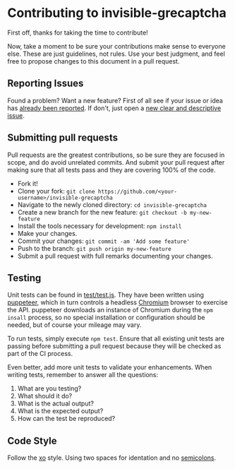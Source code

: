 # Contributing to invisible-grecaptcha

First off, thanks for taking the time to contribute!

Now, take a moment to be sure your contributions make sense to everyone else.
These are just guidelines, not rules.
Use your best judgment, and feel free to propose changes to this document in a pull request.

## Reporting Issues

Found a problem? Want a new feature? First of all see if your issue or idea has [already been reported](https://github.com/thiamsantos/invisible-grecaptcha/issues).
If don't, just open a [new clear and descriptive issue](https://github.com/thiamsantos/invisible-grecaptcha/issues/new).

## Submitting pull requests

Pull requests are the greatest contributions, so be sure they are focused in scope, and do avoid unrelated commits.
And submit your pull request after making sure that all tests pass and they are covering 100% of the code.

- Fork it!
- Clone your fork: `git clone https://github.com/<your-username>/invisible-grecaptcha`
- Navigate to the newly cloned directory: `cd invisible-grecaptcha`
- Create a new branch for the new feature: `git checkout -b my-new-feature`
- Install the tools necessary for development: `npm install`
- Make your changes.
- Commit your changes: `git commit -am 'Add some feature'`
- Push to the branch: `git push origin my-new-feature`
- Submit a pull request with full remarks documenting your changes.

## Testing

Unit tests can be found in [test/test.js](test/test.js). They have been written using [puppeteer](https://github.com/GoogleChrome/puppeteer), which in turn controls a headless [Chromium](https://www.chromium.org/Home) browser to exercise the API. puppeteer downloads an instance of Chromium during the `npm insall` process, so no special installation or configuration should be needed, but of course your mileage may vary.

To run tests, simply execute `npm test`. Ensure that all existing unit tests are passing before submitting a pull request because they will be checked as part of the CI process.

Even better, add more unit tests to validate your enhancements. When writing tests, remember to answer all the questions:

1. What are you testing?
2. What should it do?
3. What is the actual output?
4. What is the expected output?
5. How can the test be reproduced?

## Code Style

Follow the [xo](https://github.com/sindresorhus/xo) style.
Using two spaces for identation and no [semicolons](http://blog.izs.me/post/2353458699/an-open-letter-to-javascript-leaders-regarding).
